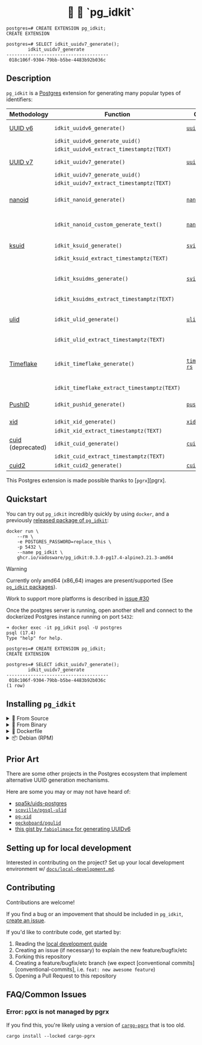 <h1 align="center">
  🐘 🪪 `pg_idkit`
</h1>

```
postgres=# CREATE EXTENSION pg_idkit;
CREATE EXTENSION

postgres=# SELECT idkit_uuidv7_generate();
        idkit_uuidv7_generate
--------------------------------------
 018c106f-9304-79bb-b5be-4483b92b036c
```

## Description

`pg_idkit` is a [Postgres][postgres] extension for generating many popular types of identifiers:

| Methodology               | Function                                    | Crate                                | Description                                              |
|---------------------------|---------------------------------------------|--------------------------------------|----------------------------------------------------------|
| [UUID v6][uuidv6]         | `idkit_uuidv6_generate()`                   | [`uuidv6`][crate-uuidv6]             | UUID v6 ([RFC 4122][rfc-4122-update])                    |
|                           | `idkit_uuidv6_generate_uuid()`              |                                      |                                                          |
|                           | `idkit_uuidv6_extract_timestamptz(TEXT)`    |                                      |                                                          |
| [UUID v7][uuidv7]         | `idkit_uuidv7_generate()`                   | [`uuid7`][crate-uuid7]               | UUID v7 ([RFC 4122][rfc-4122-update])                    |
|                           | `idkit_uuidv7_generate_uuid()`              |                                      |                                                          |
|                           | `idkit_uuidv7_extract_timestamptz(TEXT)`    |                                      |                                                          |
| [nanoid][nanoid]          | `idkit_nanoid_generate()`                   | [`nanoid`][crate-nanoid]             | NanoID, developed by [Andrey Sitnik][github-ai]          |
|                           | `idkit_nanoid_custom_generate_text()`       | [`nanoid`][crate-nanoid]             | NanoID with a custom length and alphabet                 |
| [ksuid][ksuid]            | `idkit_ksuid_generate()`                    | [`svix-ksuid`][crate-svix-ksuid]     | Created by [Segment][segment]                            |
|                           | `idkit_ksuid_extract_timestamptz(TEXT)`     |                                      |                                                          |
|                           | `idkit_ksuidms_generate()`                  | [`svix-ksuid`][crate-svix-ksuid]     | Same as `ksuid` but with millisecond precision           |
|                           | `idkit_ksuidms_extract_timestamptz(TEXT)`   |                                      |                                                          |
| [ulid][ulid]              | `idkit_ulid_generate()`                     | [`ulid`][crate-ulid]                 | Unique, lexicographically sortable identifiers           |
|                           | `idkit_ulid_extract_timestamptz(TEXT)`      |                                      |                                                          |
| [Timeflake][timeflake]    | `idkit_timeflake_generate()`                | [`timeflake-rs`][crate-timeflake-rs] | Twitter's Snowflake + Instagram's ID + Firebase's PushID |
|                           | `idkit_timeflake_extract_timestamptz(TEXT)` |                                      |                                                          |
| [PushID][pushid]          | `idkit_pushid_generate()`                   | [`pushid`][crate-pushid]             | Google Firebase's PushID                                 |
| [xid][xid]                | `idkit_xid_generate()`                      | [`xid`][crate-xid]                   | XID                                                      |
|                           | `idkit_xid_extract_timestamptz(TEXT)`       |                                      |                                                          |
| [cuid][cuid] (deprecated) | `idkit_cuid_generate()`                     | [`cuid`][crate-cuid]                 | CUID                                                     |
|                           | `idkit_cuid_extract_timestamptz(TEXT)`      |                                      |                                                          |
| [cuid2][cuid2]            | `idkit_cuid2_generate()`                    | [`cuid2`][crate-cuid2]               | CUID2                                                    |

This Postgres extension is made possible thanks to [`pgrx`][pgrx].

[crate-uuidv6]: https://crates.io/crates/uuidv6
[crate-uuid7]: https://crates.io/crates/uuid7
[crate-nanoid]: https://crates.io/crates/nanoid
[crate-svix-ksuid]: https://crates.io/crates/svix-ksuid
[crate-svix-ksuid]: https://crates.io/crates/svix-ksuid
[crate-ulid]: https://crates.io/crates/ulid
[crate-timeflake-rs]: https://crates.io/crates/timeflake-rs
[crate-pushid]: https://crates.io/crates/pushid
[crate-xid]: https://crates.io/crates/xid
[crate-cuid]: https://crates.io/crates/cuid
[crate-cuid2]: https://crates.io/crates/cuid2

## Quickstart

You can try out `pg_idkit` incredibly quickly by using `docker`, and a previously [released package of `pg_idkit`][released-packages]:

```console
docker run \
    --rm \
    -e POSTGRES_PASSWORD=replace_this \
    -p 5432 \
    --name pg_idkit \
    ghcr.io/vadosware/pg_idkit:0.3.0-pg17.4-alpine3.21.3-amd64
```

> [!WARNING]
> Currently only amd64 (x86_64) images are present/supported (See [`pg_idkit` packages][released-packages]).
>
> Work to support more platforms is described in [issue #30](https://github.com/VADOSWARE/pg_idkit/issues/30)

Once the postgres server is running, open another shell and connect to the dockerized Postgres instance running on port `5432`:

```console
➜ docker exec -it pg_idkit psql -U postgres
psql (17.4)
Type "help" for help.

postgres=# CREATE EXTENSION pg_idkit;
CREATE EXTENSION

postgres=# SELECT idkit_uuidv7_generate();
        idkit_uuidv7_generate
--------------------------------------
 018c106f-9304-79bb-b5be-4483b92b036c
(1 row)
```

## Installing `pg_idkit`

<details>
<summary>📃 From Source</summary>

### Source install

To build `pg_idkit` from source, clone this repository and run the following:

```console
cargo install cargo-get cargo-pgrx just
just package
```

After running these commands you should see the following directory structure in `target/release/pg_idkit-pg17`:

```
target/release/pg_idkit-pg16
├── home
│   └── <user>
│       └── .pgrx
│           └── 17.4
│               └── pgrx-install
│                   ├── lib
│                   │   └── postgresql
│                   │       └── pg_idkit.so
│                   └── share
│                       └── postgresql
│                           └── extension
│                               ├── pg_idkit--0.3.0.sql
│                               └── pg_idkit.control
└── usr
    ├── lib
    │   └── postgresql
    │       └── pg_idkit.so
    └── share
        └── postgresql
            └── extension
                └── pg_idkit.control

24 directories, 8 files
```

As the installation of the extension into a specific version of postgres uses your local installation of pgrx-managed Postgres by default (normally at `$HOME/.pgrx`), `cargo pgrx package` reproduces the directory structure in `target/release`. You can safely ignore the shorter `usr/lib`/`user/share` tree.

In the example above, the [files you need for a Postgres extension][pg-ext-files] are:

- `target/release/home/<user>/.pgrx/17.4/pgrx-install/lib/postgresql/pg_idkit.so`
- `target/release/home/<user>/.pgrx/17.4/pgrx-install/share/postgresql/extension/pg_idkit--0.3.0.sql`
- `target/release/home/<user>/.pgrx/17.4/pgrx-install/share/postgresql/extension/pg_idkit.control`

Install these files in the relevant folders for your Postgres installation -- note that exactly where these files should go can can differ across linux distributions and containerized environments.

</details>

<details>
<summary>💽 From Binary</summary>

### Binary install

If running a custom version of locally/globally manually installed Postgres, you may download (and verify the checksum of) a shared library version from the [releases](/releases), and add it as one of your `shared_preload_libraries` in `postgresql.conf`.

Assuming you have downloaded the `pg_idkit-vX.X.X.so` file to `/etc/postgresql/extensions`, you might change the file like this:

`postgresql.conf`
```
shared_preload_libraries = '/etc/postgresql/extensions/pg_idkit-vX.X.X.so'
```

Once your postgres instance is started up, you should be able to `CREATE EXTENSION`:

```
postgres=# CREATE EXTENSION pg_idkit;
CREATE EXTENSION
postgres=# SELECT idkit_uuidv7_generate();
        idkit_uuidv7_generate
--------------------------------------
 018c106f-9304-79bb-b5be-4483b92b036c
```

</details>

<details>
<summary>🐳 Dockerfile</summary>

### Dockerfile

To use `pg_idkit` easily from a containerized environment, you can use the `pg_idkit` image, built from [`postgres`][docker-postgres]:

```console
docker run \
    --rm \
    -e POSTGRES_PASSWORD=replace_this \
    -p 5432 \
    --name pg_idkit \
    ghcr.io/vadosware/pg_idkit:0.3.0-pg17.4-alpine3.18-amd64
```

From another terminal, you can exec into the `pg_idkit` container and enable `pg_idkit`:

```console
➜ docker exec -it pg_idkit psql -U postgres
psql (17.4)
Type "help" for help.

postgres=# CREATE EXTENSION pg_idkit;
CREATE EXTENSION
postgres=# SELECT idkit_uuidv7_generate();
        idkit_uuidv7_generate
--------------------------------------
 018c106f-9304-79bb-b5be-4483b92b036c
(1 row)
```

> [!WARNING]
> Currently only amd64 (x86_64) images are present/supported (See [`pg_idkit` packages][released-packages]).
>
> Work to support more platforms is described in [issue #30](https://github.com/VADOSWARE/pg_idkit/issues/30)

[docker-postgres]: https://hub.docker.com/_/postgres

</details>

<details>
<summary>📦 Debian (RPM)</summary>

### RPM install

RPMs are produced upon [every official release](/releases) of `pg_idkit`.

Grab a released version of the RPM (or build one yourself by running `just build-rpm` after [setting up local development][guide-localdev]).

For example, with an RPM named `pg_idkit-0.3.0-pg17.x86_64.rpm`, you should be able to run:

```
dnf install pg_idkit-0.3.0-pg17.x86_64.rpm
```

</details>

## Prior Art

There are some other projects in the Postgres ecosystem that implement alternative UUID generation mechanisms.

Here are some you may or may not have heard of:

- [spa5k/uids-postgres](https://github.com/spa5k/uids-postgres)
- [`scoville/pgsql-ulid`](https://github.com/scoville/pgsql-ulid)
- [`pg-xid`](https://github.com/modfin/pg-xid)
- [`geckoboard/pgulid`](https://github.com/geckoboard/pgulid)
- [this gist by `fabiolimace` for generating UUIDv6](https://gist.github.com/fabiolimace/515a0440e3e40efeb234e12644a6a346)

## Setting up for local development

Interested in contributing on the project? Set up your local development environment w/ [`docs/local-development.md`][guide-localdev].

## Contributing

Contributions are welcome!

If you find a bug or an impovement that should be included in `pg_idkit`, [create an issue](https://github.com/vadosware/pg_idkit/issues).

If you'd like to contribute code, get started by:

1. Reading the [local development guide][guide-localdev]
2. Creating an issue (if necessary) to explain the new feature/bugfix/etc
3. Forking this repository
4. Creating a feature/bugfix/etc branch  (we expect [conventional commits][conventional-commits], i.e. `feat: new awesome feature`)
5. Opening a Pull Request to this repository

## FAQ/Common Issues

### Error: `pgXX` is not managed by pgrx

If you find this, you're likely using a version of [`cargo-pgrx`][cargo-pgrx] that is too old.

```console
cargo install --locked cargo-pgrx
```

[a-chilton]: https://github.com/chilts
[a-feerasta]: https://github.com/alizain
[cargo-get]: https://crates.io/crates/cargo-get
[cargo-pgrx]: https://crates.io/crates/cargo-pgrx
[cargo-watch]: https://github.com/passcod/cargo-watch
[cuid2]: https://github.com/paralleldrive/cuid2
[cuid]: https://github.com/paralleldrive/cuid
[direnv]: https://direnv.net
[docker]: https://docs.docker.com/get-started/overview/
[e-elliott]: https://github.com/ericelliott
[git-crypt]: https://github.com/AGWA/git-crypt
[github-ai]: https://github.com/ai
[google]: https://google.com
[instagram]: instagram-engineering.com/
[it-cabrera]: https://darkghosthunter.medium.com/
[just]: https://github.com/casey/just
[ksuid]: https://github.com/segmentio/ksuid
[mongodb]: https://www.mongodb.com/blog/channel/engineering-blog
[nanoid]: https://www.npmjs.com/package/nanoid
[o-poitrey]: https://github.com/rs
[objectid]: https://www.mongodb.com/docs/manual/reference/method/ObjectId/
[oryx-pro]: https://system76.com/laptops/oryx
[p-pearcy]: https://github.com/ppearcy/elasticflake
[pg-docs-operator-classes]: https://www.postgresql.org/docs/current/indexes-opclass.html
[pg-ext-files]: https://www.postgresql.org/docs/current/extend-extensions.html#EXTEND-EXTENSIONS-FILES
[pgstattuple]: https://www.postgresql.org/docs/current/pgstattuple.html
[postgres]: https://postgresql.org
[pushid]: https://firebase.googleblog.com/2015/02/the-2120-ways-to-ensure-unique_68.html
[r-tallent]: https://github.com/richardtallent
[repo]: https://github.com/t3hmrman/pg_idkit
[rfc-4122-update]: https://datatracker.ietf.org/doc/html/draft-peabody-dispatch-new-uuid-format-04
[rust]: https://rust-lang.org
[rustup]: https://rust-lang.github.io/rustup
[segment]: https://segment.com/blog/engineering/
[sony]: https://github.com/sony
[t-pawlak]: https://github.com/T-PWK
[timeflake]: https://github.com/anthonynsimon/timeflake
[twitter-snowflake]: https://blog.twitter.com/engineering/en_us/a/2010/announcing-snowflake
[twitter]: https://blog.twitter.com/engineering
[ulid]: https://github.com/ulid/spec
[uuidv1]: https://en.wikipedia.org/wiki/Universally_unique_identifier#Version_1_(date-time_and_MAC_address)
[uuidv6]: https://www.ietf.org/archive/id/draft-peabody-dispatch-new-uuid-format-01.html
[uuidv7]: https://www.ietf.org/archive/id/draft-peabody-dispatch-new-uuid-format-01.html
[wiki-gregorian]: https://en.wikipedia.org/wiki/Gregorian_calendar
[wiki-mac-address]: https://en.wikipedia.org/wiki/MAC_address
[wiki-uuid]: https://en.wikipedia.org/wiki/Universally_unique_identifier
[xid]: https://github.com/rs/xid
[released-packages]: https://github.com/VADOSWARE/pg_idkit/pkgs/container/pg_idkit
[guide-localdev]: ./docs/local-development.md
